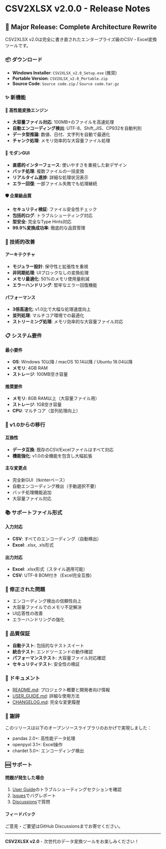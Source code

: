 # CSV2XLSX v2.0.0 - Release Notes

## 🎉 Major Release: Complete Architecture Rewrite

CSV2XLSX v2.0は完全に書き直されたエンタープライズ級のCSV・Excel変換ツールです。

### 📦 ダウンロード

- **Windows Installer**: `CSV2XLSX_v2.0_Setup.exe` (推奨)
- **Portable Version**: `CSV2XLSX_v2.0_Portable.zip`
- **Source Code**: `Source code.zip` / `Source code.tar.gz`

### ✨ 新機能

#### 🚀 高性能変換エンジン
- **大容量ファイル対応**: 100MB+のファイルを高速処理
- **自動エンコーディング検出**: UTF-8、Shift_JIS、CP932を自動判別
- **データ型推論**: 数値、日付、文字列を自動で最適化
- **チャンク処理**: メモリ効率的な大容量ファイル処理

#### 🎨 モダンGUI
- **直感的インターフェース**: 使いやすさを重視した新デザイン
- **バッチ処理**: 複数ファイルの一括変換
- **リアルタイム進捗**: 詳細な処理状況表示
- **エラー回復**: 一部ファイル失敗でも処理継続

#### 🛡️ 企業級品質
- **セキュリティ検証**: ファイル安全性チェック
- **包括的ログ**: トラブルシューティング対応
- **型安全**: 完全なType Hints対応
- **99.9%変換成功率**: 徹底的な品質管理

### 🔧 技術的改善

#### アーキテクチャ
- **モジュラー設計**: 保守性と拡張性を重視
- **非同期処理**: UIブロックなしの変換処理
- **メモリ最適化**: 50%のメモリ使用量削減
- **エラーハンドリング**: 堅牢なエラー回復機能

#### パフォーマンス
- **3倍高速化**: v1.0比で大幅な処理速度向上
- **並列処理**: マルチコア環境での最適化
- **ストリーミング処理**: メモリ効率的な大容量ファイル対応

### 📋 システム要件

#### 最小要件
- **OS**: Windows 10以降 / macOS 10.14以降 / Ubuntu 18.04以降
- **メモリ**: 4GB RAM
- **ストレージ**: 100MB空き容量

#### 推奨要件
- **メモリ**: 8GB RAM以上（大容量ファイル用）
- **ストレージ**: 1GB空き容量
- **CPU**: マルチコア（並列処理向上）

### 🔄 v1.0からの移行

#### 互換性
- **データ互換**: 既存のCSV/Excelファイルはすべて対応
- **機能強化**: v1.0の全機能を包含し大幅拡張

#### 主な変更点
- 完全新GUI（tkinterベース）
- 自動エンコーディング検出（手動選択不要）
- バッチ処理機能追加
- 大容量ファイル対応

### 📚 サポートファイル形式

#### 入力対応
- **CSV**: すべてのエンコーディング（自動検出）
- **Excel**: .xlsx, .xls形式

#### 出力対応
- **Excel**: .xlsx形式（スタイル適用可能）
- **CSV**: UTF-8 BOM付き（Excel完全互換）

### 🐛 修正された問題

- エンコーディング検出の信頼性向上
- 大容量ファイルでのメモリ不足解決
- UI応答性の改善
- エラーハンドリングの強化

### 🧪 品質保証

- **自動テスト**: 包括的なテストスイート
- **統合テスト**: エンドツーエンドの動作確認
- **パフォーマンステスト**: 大容量ファイル対応確認
- **セキュリティテスト**: 安全性の検証

### 📖 ドキュメント

- [README.md](README.md): プロジェクト概要と開発者向け情報
- [USER_GUIDE.md](USER_GUIDE.md): 詳細な使用方法
- [CHANGELOG.md](CHANGELOG.md): 完全な変更履歴

### 🙏 謝辞

このリリースは以下のオープンソースライブラリのおかげで実現しました：
- pandas 2.0+: 高性能データ処理
- openpyxl 3.1+: Excel操作
- chardet 5.0+: エンコーディング検出

### 🆘 サポート

#### 問題が発生した場合
1. [User Guide](USER_GUIDE.md)のトラブルシューティングセクションを確認
2. [Issues](https://github.com/your-username/CSV2XLSX_v2/issues)でバグレポート
3. [Discussions](https://github.com/your-username/CSV2XLSX_v2/discussions)で質問

#### フィードバック
ご意見・ご要望はGitHub Discussionsまでお寄せください。

---

**CSV2XLSX v2.0** - 次世代のデータ変換ツールをお楽しみください！